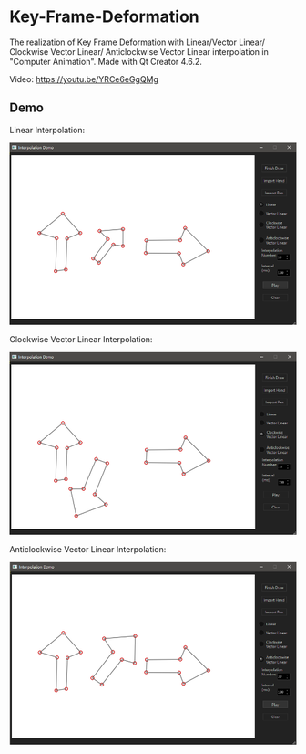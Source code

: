 # Key-Frame-Deformation
The realization of Key Frame Deformation with Linear/Vector Linear/ Clockwise Vector Linear/ Anticlockwise Vector Linear interpolation in "Computer Animation". Made with Qt Creator 4.6.2. 

Video: https://youtu.be/YRCe6eGgQMg

## Demo

Linear Interpolation:

![image](pic1.png)

Clockwise Vector Linear Interpolation:

![image](pic2.png)

Anticlockwise Vector Linear Interpolation:

![image](pic3.png)
